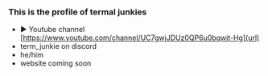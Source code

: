 ### This is the profile of termal junkies

- ▶️ Youtube channel [https://www.youtube.com/channel/UC7gwjJDUz0QP6u0bqwjt-Hg](url)
- term_junkie on discord
- he/him
- website coming soon

<!---
TerminalJunki/TerminalJunki is a ✨ special ✨ repository because its `README.md` (this file) appears on your GitHub profile.
You can click the Preview link to take a look at your changes.
--->
